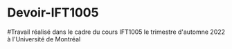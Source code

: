 # Devoir-IFT1005
#Travail réalisé dans le cadre du cours IFT1005 le trimestre d'automne 2022 à l'Université de Montréal
